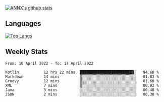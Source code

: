 [![ANNX's github stats](https://github-readme-stats.vercel.app/api?username=NXAN2901&count_private=true&show_icons=true&theme=vue)](https://github.com/NXAN2901)

## Languages
[![Top Langs](https://github-readme-stats.vercel.app/api/top-langs/?username=NXAN2901)](https://github.com/NXAN2901)

## Weekly Stats
<!--START_SECTION:waka-->

```text
From: 10 April 2022 - To: 17 April 2022

Kotlin           12 hrs 22 mins  ███████████████████████▓░   94.68 %
Markdown         14 mins         ▒░░░░░░░░░░░░░░░░░░░░░░░░   01.83 %
Groovy           12 mins         ▒░░░░░░░░░░░░░░░░░░░░░░░░   01.60 %
XML              7 mins          ▒░░░░░░░░░░░░░░░░░░░░░░░░   00.92 %
Java             3 mins          ░░░░░░░░░░░░░░░░░░░░░░░░░   00.48 %
JSON             2 mins          ░░░░░░░░░░░░░░░░░░░░░░░░░   00.38 %
```

<!--END_SECTION:waka-->
